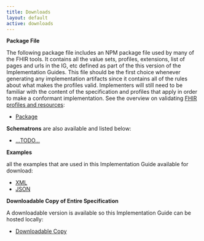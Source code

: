 ```yaml
---
title: Downloads
layout: default
active: downloads
---
```


**Package File**

The following package file includes an NPM package file used by many of the FHIR tools.  It contains all the value sets, profiles, extensions, list of pages and urls in the IG, etc defined as part of the this version of the Implementation Guides. This file should be the first choice whenever generating any implementation artifacts since it contains all of the rules about what makes the profiles valid. Implementers will still need to be familiar with the content of the specification and profiles that apply in order to make a conformant implementation. See the overview on validating [FHIR profiles and resources]({{site.data.fhir.path}}/validation.html):

- [Package](package.tgz)

**Schematrons** are also available and listed below:

- [...TODO...](#)

**Examples**

all the examples that are used in this Implementation Guide available for download:

- [XML](examples.xml.zip)
- [JSON](examples.json.zip)

**Downloadable Copy of Entire Specification**

A downloadable version is available so this Implementation Guide can be hosted locally:

- [Downloadable Copy](full-ig.zip)

<!--
**FHIR IG Registry Source Documentation**

A file for uploading this Guide and all its artifacts to a FHIR Registry

- [Registry Source file](registry.fhir.org.zip)

-->
